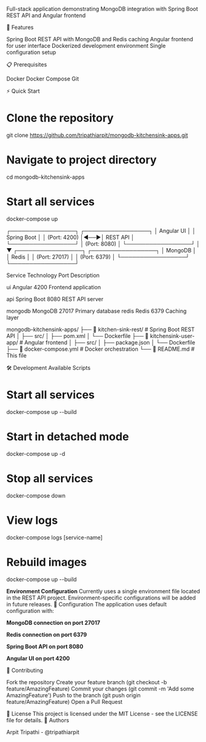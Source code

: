 Full-stack application demonstrating MongoDB integration with Spring Boot REST API and Angular frontend

🚀 Features

Spring Boot REST API with MongoDB and Redis caching
Angular frontend for user interface
Dockerized development environment
Single configuration setup

📋 Prerequisites

Docker
Docker Compose
Git

⚡ Quick Start


# Clone the repository
git clone https://github.com/tripathiarpit/mongodb-kitchensink-apps.git

# Navigate to project directory
cd mongodb-kitchensink-apps

# Start all services
docker-compose up


┌─────────────────┐    ┌─────────────────┐
│   Angular UI    │    │  Spring Boot    │
│ (Port: 4200)    │◄──►│   REST API      │
└─────────────────┘    │ (Port: 8080)    │
                       └─────────────────┘
                              │
                              ▼
                       ┌─────────────────┐    ┌─────────────────┐
                       │    MongoDB      │    │     Redis       │
                       │  (Port: 27017)  │    │  (Port: 6379)   │
                       └─────────────────┘    └─────────────────┘



Service    Technology    Port        Description

ui          Angular      4200        Frontend application

api         Spring Boot  8080        REST API server

mongodb      MongoDB     27017        Primary database
redis        Redis       6379        Caching layer


mongodb-kitchensink-apps/
├── 📁 kitchen-sink-rest/           # Spring Boot REST API
│   ├── src/
│   ├── pom.xml
│   └── Dockerfile
├── 📁 kitchensink-user-app/        # Angular frontend
│   ├── src/
│   ├── package.json
│   └── Dockerfile
├── 📄 docker-compose.yml           # Docker orchestration
└── 📄 README.md                    # This file


🛠️ Development
Available Scripts


# Start all services
docker-compose up --build

# Start in detached mode
docker-compose up -d

# Stop all services
docker-compose down

# View logs
docker-compose logs [service-name]

# Rebuild images
docker-compose up --build


**Environment Configuration**
Currently uses a single environment file located in the REST API project. Environment-specific configurations will be added in future releases.
🔧 Configuration
The application uses default configuration with:

**MongoDB connection on port 27017**

**Redis connection on port 6379**

**Spring Boot API on port 8080**


**Angular UI on port 4200**


🤝 Contributing

Fork the repository
Create your feature branch (git checkout -b feature/AmazingFeature)
Commit your changes (git commit -m 'Add some AmazingFeature')
Push to the branch (git push origin feature/AmazingFeature)
Open a Pull Request

📜 License
This project is licensed under the MIT License - see the LICENSE file for details.
👥 Authors

Arpit Tripathi - @tripathiarpit
